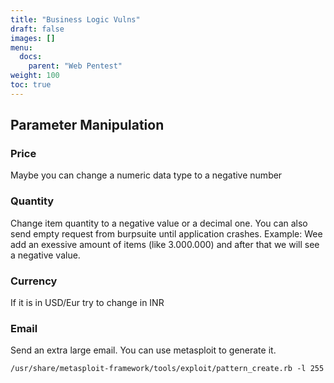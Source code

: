 ```yaml
---
title: "Business Logic Vulns"
draft: false
images: []
menu:
  docs:
    parent: "Web Pentest"
weight: 100
toc: true
---
```


## Parameter Manipulation
### Price
Maybe you can change a numeric data type to a negative number
### Quantity
Change item quantity to a negative value or a decimal one.
You can also send empty request from burpsuite until application crashes. Example: Wee add an exessive amount of items (like 3.000.000) and after that we will see a negative value.
### Currency
If it is in USD/Eur try to change in INR
### Email
Send an extra large email. You can use metasploit to generate it.
```
/usr/share/metasploit-framework/tools/exploit/pattern_create.rb -l 255
```